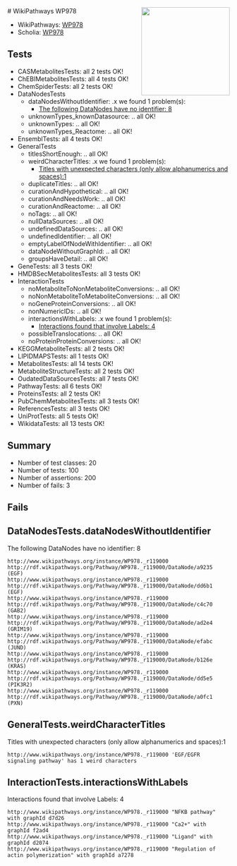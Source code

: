 <img style="float: right; width: 200px" src="https://upload.wikimedia.org/wikipedia/commons/thumb/8/83/Wplogo_with_text_500.png/640px-Wplogo_with_text_500.png" />
# WikiPathways WP978

* WikiPathways: [WP978](https://new.wikipathways.org/pathways/WP978)
* Scholia: [WP978](https://scholia.toolforge.org/wikipathways/WP978)
## Tests
* CASMetabolitesTests: all 2 tests OK!
* ChEBIMetabolitesTests: all 4 tests OK!
* ChemSpiderTests: all 2 tests OK!
* DataNodesTests
    * dataNodesWithoutIdentifier: .x we found 1 problem(s):
        * [The following DataNodes have no identifier: 8](#d2d32fa7)
    * unknownTypes_knownDatasource: .. all OK!
    * unknownTypes: .. all OK!
    * unknownTypes_Reactome: .. all OK!
* EnsemblTests: all 4 tests OK!
* GeneralTests
    * titlesShortEnough: .. all OK!
    * weirdCharacterTitles: .x we found 1 problem(s):
        * [Titles with unexpected characters (only allow alphanumerics and spaces):1](#fda87b3f)
    * duplicateTitles: .. all OK!
    * curationAndHypothetical: .. all OK!
    * curationAndNeedsWork: .. all OK!
    * curationAndReactome: .. all OK!
    * noTags: .. all OK!
    * nullDataSources: .. all OK!
    * undefinedDataSources: .. all OK!
    * undefinedIdentifier: .. all OK!
    * emptyLabelOfNodeWithIdentifier: .. all OK!
    * dataNodeWithoutGraphId: .. all OK!
    * groupsHaveDetail: .. all OK!
* GeneTests: all 3 tests OK!
* HMDBSecMetabolitesTests: all 3 tests OK!
* InteractionTests
    * noMetaboliteToNonMetaboliteConversions: .. all OK!
    * noNonMetaboliteToMetaboliteConversions: .. all OK!
    * noGeneProteinConversions: .. all OK!
    * nonNumericIDs: .. all OK!
    * interactionsWithLabels: .x we found 1 problem(s):
        * [Interactions found that involve Labels: 4](#630d267b)
    * possibleTranslocations: .. all OK!
    * noProteinProteinConversions: .. all OK!
* KEGGMetaboliteTests: all 2 tests OK!
* LIPIDMAPSTests: all 1 tests OK!
* MetabolitesTests: all 14 tests OK!
* MetaboliteStructureTests: all 2 tests OK!
* OudatedDataSourcesTests: all 7 tests OK!
* PathwayTests: all 6 tests OK!
* ProteinsTests: all 2 tests OK!
* PubChemMetabolitesTests: all 3 tests OK!
* ReferencesTests: all 3 tests OK!
* UniProtTests: all 5 tests OK!
* WikidataTests: all 13 tests OK!


## Summary

* Number of test classes: 20
* Number of tests: 100
* Number of assertions: 200
* Number of fails: 3

## Fails

<a name="d2d32fa7" />

## DataNodesTests.dataNodesWithoutIdentifier

The following DataNodes have no identifier: 8
```
http://www.wikipathways.org/instance/WP978._r119000 http://rdf.wikipathways.org/Pathway/WP978._r119000/DataNode/a9235 (EGF)
http://www.wikipathways.org/instance/WP978._r119000 http://rdf.wikipathways.org/Pathway/WP978._r119000/DataNode/dd6b1 (EGF)
http://www.wikipathways.org/instance/WP978._r119000 http://rdf.wikipathways.org/Pathway/WP978._r119000/DataNode/c4c70 (GAB2)
http://www.wikipathways.org/instance/WP978._r119000 http://rdf.wikipathways.org/Pathway/WP978._r119000/DataNode/ad2e4 (GRIM19)
http://www.wikipathways.org/instance/WP978._r119000 http://rdf.wikipathways.org/Pathway/WP978._r119000/DataNode/efabc (JUND)
http://www.wikipathways.org/instance/WP978._r119000 http://rdf.wikipathways.org/Pathway/WP978._r119000/DataNode/b126e (KRAS)
http://www.wikipathways.org/instance/WP978._r119000 http://rdf.wikipathways.org/Pathway/WP978._r119000/DataNode/dd5e5 (PIK3R2)
http://www.wikipathways.org/instance/WP978._r119000 http://rdf.wikipathways.org/Pathway/WP978._r119000/DataNode/a0fc1 (PXN)
```

<a name="fda87b3f" />

## GeneralTests.weirdCharacterTitles

Titles with unexpected characters (only allow alphanumerics and spaces):1
```
http://www.wikipathways.org/instance/WP978._r119000 'EGF/EGFR signaling pathway' has 1 weird characters
```

<a name="630d267b" />

## InteractionTests.interactionsWithLabels

Interactions found that involve Labels: 4
```
http://www.wikipathways.org/instance/WP978._r119000 "NFKB pathway" with graphId d7d26
http://www.wikipathways.org/instance/WP978._r119000 "Ca2+" with graphId f2ad4
http://www.wikipathways.org/instance/WP978._r119000 "Ligand" with graphId d2074
http://www.wikipathways.org/instance/WP978._r119000 "Regulation of actin polymerization" with graphId a7278
```

